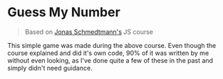 # Guess My Number

> Based on [Jonas Schmedtmann's](https://www.udemy.com/course/the-complete-javascript-course/) JS course

This simple game was made during the above course. Even though the course explained and did it's own code, 90% of it was written by me without even looking, as I've done quite a few of these in the past and simply didn't need guidance.
